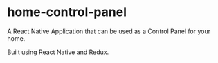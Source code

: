 # home-control-panel
A React Native Application that can be used as a Control Panel for your home.

Built using React Native and Redux.
